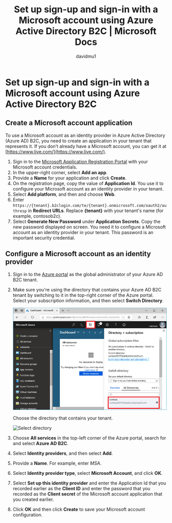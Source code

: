 ﻿---
title: Set up sign-up and sign-in with a Microsoft account using Azure Active Directory B2C | Microsoft Docs
description: Provide sign-up and sign-in to customers with Microsoft accounts in your applications using Azure Active Directory B2C.
services: active-directory-b2c
author: davidmu1
manager: mtillman

ms.service: active-directory
ms.workload: identity
ms.topic: conceptual
ms.date: 07/05/2018
ms.author: davidmu
ms.component: B2C
---

# Set up sign-up and sign-in with a Microsoft account using Azure Active Directory B2C

## Create a Microsoft account application

To use a Microsoft account as an identity provider in Azure Active Directory (Azure AD) B2C, you need to create an application in your tenant that represents it. If you don’t already have a Microsoft account, you can get it at [https://www.live.com/](https://www.live.com/).

1. Sign in to the [Microsoft Application Registration Portal](https://apps.dev.microsoft.com/?referrer=https://azure.microsoft.com/documentation/articles&deeplink=/appList) with your Microsoft account credentials.
2. In the upper-right corner, select **Add an app**.
3. Provide a **Name** for your application and click **Create**.
4. On the registration page, copy the value of **Application Id**. You use it to configure your Microsoft account as an identity provider in your tenant.
5. Select **Add platform**, and then and choose **Web**.
6. Enter `https://{tenant}.b2clogin.com/te/{tenant}.onmicrosoft.com/oauth2/authresp` in **Redirect URLs**. Replace **{tenant}** with your tenant's name (for example, contosob2c).
7. Select **Generate New Password** under **Application Secrets**. Copy the new password displayed on screen. You need it to configure a Microsoft account as an identity provider in your tenant. This password is an important security credential.

## Configure a Microsoft account as an identity provider

1. Sign in to the [Azure portal](https://portal.azure.com/) as the global administrator of your Azure AD B2C tenant.
2. Make sure you're using the directory that contains your Azure AD B2C tenant by switching to it in the top-right corner of the Azure portal. Select your subscription information, and then select **Switch Directory**. 

    ![Switch to your Azure AD B2C tenant](./media/active-directory-b2c-setup-msa-app/switch-directories.png)

    Choose the directory that contains your tenant.

    ![Select directory](./media/active-directory-b2c-setup-msa-app/select-directory.png)

3. Choose **All services** in the top-left corner of the Azure portal, search for and select **Azure AD B2C**.
4. Select **Identity providers**, and then select **Add**.
5. Provide a **Name**. For example, enter *MSA*.
6. Select **Identity provider type**, select **Microsoft Account**, and click **OK**.
7. Select **Set up this identity provider** and enter the Application Id that you recorded earlier as the **Client ID** and enter the password that you recorded as the **Client secret** of the Microsoft account application that you created earlier.
8. Click **OK** and then click **Create** to save your Microsoft account configuration.

